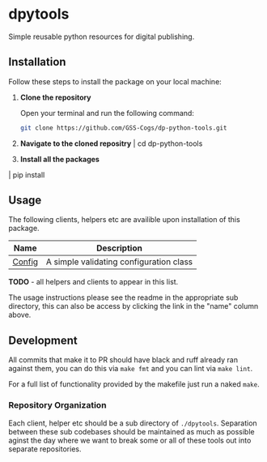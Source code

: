 # dpytools

Simple reusable python resources for digital publishing.

## Installation

Follow these steps to install the package on your local machine:

1. **Clone the repository**

    Open your terminal and run the following command:

    ```bash
    git clone https://github.com/GSS-Cogs/dp-python-tools.git

2. **Navigate to the cloned repositry**
| cd dp-python-tools

3. **Install all the packages** 

| pip install 


## Usage

The following clients, helpers etc are availible upon installation of this package.

| Name | Description |
| ----- | ---------------- |
| [Config](./dpytools/config/README.md) | A simple validating configuration class |
**TODO** - all helpers and clients to appear in this list.

The usage instructions please see the readme in the appropriate sub directory, this can also be access by clicking the link in the "name" column above.

## Development

All commits that make it to PR should have black and ruff already ran against them, you can do this via `make fmt` and you can lint via `make lint`.

For a full list of functionality provided by the makefile just run a naked `make`.

### Repository Organization

Each client, helper etc should be a sub directory of `./dpytools`. Separation between these sub codebases should be maintained as much as possible aginst the day where we want to break some or all of these tools out into separate repositories.